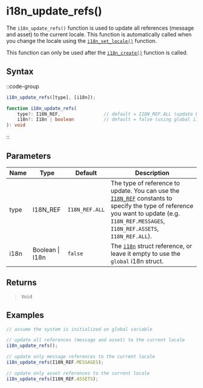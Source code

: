 # i18n_update_refs()

The `i18n_update_refs()` function is used to update all references (message and asset) to the current locale. This function is automatically called when you change the locale using the [`i18n_set_locale()`](/v0/api-reference/functions/i18n-set-locale) function.

This function can only be used after the [`i18n_create()`](/v0/api-reference/functions/i18n-create) function is called.

## Syntax

::code-group
```js [Usage]
i18n_update_refs([type], [i18n]);
```

```ts [Signature]
function i18n_update_refs(
    type?: I18N_REF,                // default = I18N_REF.ALL (update both message and asset)
    i18n?: I18n | boolean           // default = false (using global i18n struct)
): void
```
::

## Parameters

| Name        | Type              | Default      | Description |
|-------------|-------------------|--------------|-------------|
| type        | I18N_REF          | `I18N_REF.ALL` | The type of reference to update. You can use the [`I18N_REF`](/v0/api-reference/constants#i18n_ref) constants to specify the type of reference you want to update (e.g. `I18N_REF.MESSAGES`, `I18N_REF.ASSETS`, `I18N_REF.ALL`). |
| i18n        | Boolean \| I18n | `false`      | The [`i18n`](/v0/api-reference/functions/i18n-create) struct reference, or leave it empty to use the `global` i18n struct. |

## Returns

> `Void`

## Examples

```js [Create Event]
// assume the system is initialized on global variable

// update all references (message and asset) to the current locale
i18n_update_refs();

// update only message references to the current locale
i18n_update_refs(I18N_REF.MESSAGES);

// update only asset references to the current locale
i18n_update_refs(I18N_REF.ASSETS);
```
